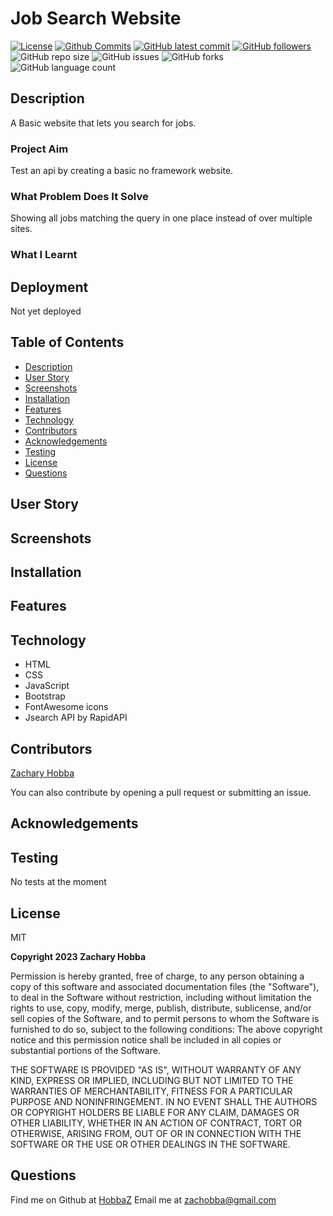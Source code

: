 # Job Search Website

[![License](https://img.shields.io/badge/License-MIT-blue.svg)](https://choosealicense.com/licenses/mit/)
[![Github Commits](https://img.shields.io/github/commit-activity/w/HobbaZ/job_search_website)](https://github.com/HobbaZ/job_search_website/commits)
[![GitHub latest commit](https://img.shields.io/github/last-commit/HobbaZ/job_search_website)](https://github.com/HobbaZ/job_search_website/branches)
[![GitHub followers](https://img.shields.io/github/followers/HobbaZ.svg)]()
![GitHub repo size](https://img.shields.io/github/repo-size/HobbaZ/job_search_website)
![[GitHub issues](https://img.shields.io/github/issues/HobbaZ/job_search_website)](https://img.shields.io/github/issues/HobbaZ/job_search_website)
![GitHub forks](https://img.shields.io/github/forks/HobbaZ/job_search_website)
![GitHub language count](https://img.shields.io/github/languages/count/HobbaZ/job_search_website)

## Description

A Basic website that lets you search for jobs.

### Project Aim

Test an api by creating a basic no framework website.

### What Problem Does It Solve

Showing all jobs matching the query in one place instead of over multiple sites.

### What I Learnt

## Deployment

Not yet deployed

## Table of Contents

- [Description](#description)
- [User Story](#user-story)
- [Screenshots](#screenshots)
- [Installation](#installation)
- [Features](#features)
- [Technology](#technology)
- [Contributors](#contributors)
- [Acknowledgements](#acknowledgements)
- [Testing](#testing)
- [License](#license)
- [Questions](#questions)

## User Story

## Screenshots

## Installation

## Features

## Technology

- HTML
- CSS
- JavaScript
- Bootstrap
- FontAwesome icons
- Jsearch API by RapidAPI

## Contributors

[Zachary Hobba](https://github.com/HobbaZ)

You can also contribute by opening a pull request or submitting an issue.

## Acknowledgements

## Testing

No tests at the moment

## License

MIT

**Copyright 2023 Zachary Hobba**

Permission is hereby granted, free of charge, to any person obtaining a copy of this software and associated documentation files (the "Software"), to deal in the Software without restriction, including without limitation the rights to use, copy, modify, merge, publish, distribute, sublicense, and/or sell copies of the Software, and to permit persons to whom the Software is furnished to do so, subject to the following conditions:
The above copyright notice and this permission notice shall be included in all copies or substantial portions of the Software.

THE SOFTWARE IS PROVIDED "AS IS", WITHOUT WARRANTY OF ANY KIND, EXPRESS OR IMPLIED, INCLUDING BUT NOT LIMITED TO THE WARRANTIES OF MERCHANTABILITY, FITNESS FOR A PARTICULAR PURPOSE AND NONINFRINGEMENT. IN NO EVENT SHALL THE AUTHORS OR COPYRIGHT HOLDERS BE LIABLE FOR ANY CLAIM, DAMAGES OR OTHER LIABILITY, WHETHER IN AN ACTION OF CONTRACT, TORT OR OTHERWISE, ARISING FROM, OUT OF OR IN CONNECTION WITH THE SOFTWARE OR THE USE OR OTHER DEALINGS IN THE SOFTWARE.

## Questions

Find me on Github at [HobbaZ](https://github.com/HobbaZ)
Email me at [zachobba@gmail.com](zachobba@gmail.com)

